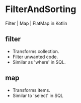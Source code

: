 # FilterAndSorting
Filter | Map | FlatMap  in Kotlin
## filter
- Transforms collection.
- Filter unwanted code.
- Similar as 'where' in SQL.
## map
- Transforms items.
- Similar to 'select' in SQL

